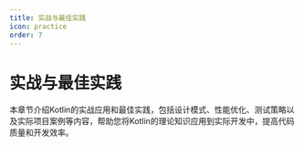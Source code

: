 ```yaml
---
title: 实战与最佳实践
icon: practice
order: 7
---
```


# 实战与最佳实践

本章节介绍Kotlin的实战应用和最佳实践，包括设计模式、性能优化、测试策略以及实际项目案例等内容，帮助您将Kotlin的理论知识应用到实际开发中，提高代码质量和开发效率。
